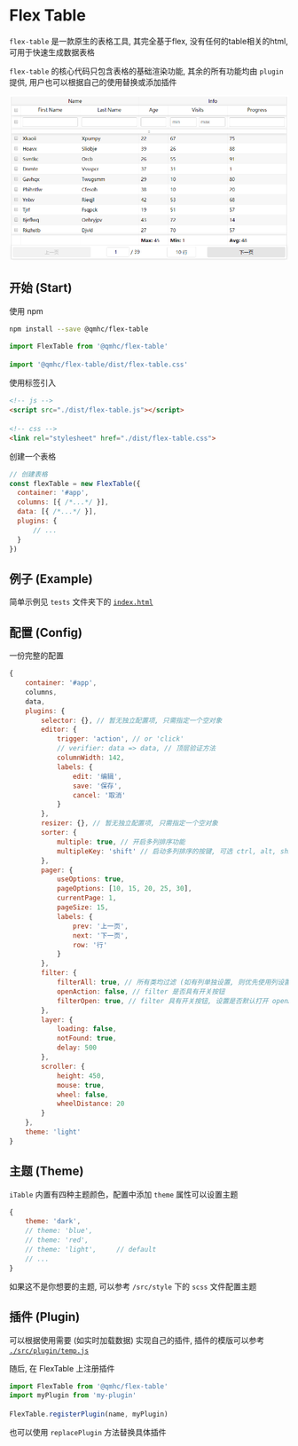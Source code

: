 # Flex Table

`flex-table` 是一款原生的表格工具, 其完全基于flex, 没有任何的table相关的html, 可用于快速生成数据表格

`flex-table` 的核心代码只包含表格的基础渲染功能, 其余的所有功能均由 `plugin` 提供, 用户也可以根据自己的使用替换或添加插件

![视觉](./public/visual.png)


## 开始 (Start)

使用 npm

```bash
npm install --save @qmhc/flex-table
```

```js
import FlexTable from '@qmhc/flex-table'

import '@qmhc/flex-table/dist/flex-table.css'
```

使用标签引入

```html
<!-- js -->
<script src="./dist/flex-table.js"></script>

<!-- css -->
<link rel="stylesheet" href="./dist/flex-table.css">
```

创建一个表格

```javascript
// 创建表格
const flexTable = new FlexTable({
  container: '#app',
  columns: [{ /*...*/ }],
  data: [{ /*...*/ }],
  plugins: {
      // ...
  }
})
```

## 例子 (Example)

简单示例见 `tests` 文件夹下的 [`index.html`](./tests/index.html)


## 配置 (Config)

一份完整的配置

```javascript
{
	container: '#app',
	columns,
	data,
	plugins: {
		selector: {}, // 暂无独立配置项, 只需指定一个空对象
		editor: {
			trigger: 'action', // or 'click'
			// verifier: data => data, // 顶层验证方法
			columnWidth: 142,
			labels: {
				edit: '编辑',
				save: '保存',
				cancel: '取消'
			}
		},
		resizer: {}, // 暂无独立配置项, 只需指定一个空对象
		sorter: {
			multiple: true, // 开启多列排序功能
			multipleKey: 'shift' // 启动多列排序的按键, 可选 ctrl, alt, shift
		},
		pager: {
			useOptions: true,
			pageOptions: [10, 15, 20, 25, 30],
			currentPage: 1,
			pageSize: 15,
			labels: {
				prev: '上一页',
				next: '下一页',
				row: '行'
			}
		},
		filter: {
			filterAll: true, // 所有类均过滤 (如有列单独设置, 则优先使用列设置, 否则使用默认过滤设置)
			openAction: false, // filter 是否具有开关按钮
			filterOpen: true, // filter 具有开关按钮, 设置是否默认打开 openAction 为 false 时忽略
		},
		layer: {
			loading: false,
			notFound: true,
			delay: 500
		},
		scroller: {
			height: 450,
			mouse: true,
			wheel: false,
			wheelDistance: 20
		}
	},
	theme: 'light'
}
```

<!-- PS: 内置的 `resizer` 插件是基于 `Proxy` 编写的，使用时请注意兼容性 -->

## 主题 (Theme)

`iTable` 内置有四种主题颜色，配置中添加 `theme` 属性可以设置主题

```javascript
{
    theme: 'dark',
    // theme: 'blue',
    // theme: 'red',
    // theme: 'light',     // default
    // ...
}
```

如果这不是你想要的主题, 可以参考 `/src/style` 下的 `scss` 文件配置主题

## 插件 (Plugin)

可以根据使用需要 (如实时加载数据) 实现自己的插件, 插件的模版可以参考 [`./src/plugin/temp.js`](././src/plugin/temp.js)

随后, 在 FlexTable 上注册插件

```js
import FlexTable from '@qmhc/flex-table'
import myPlugin from 'my-plugin'

FlexTable.registerPlugin(name, myPlugin)
```

也可以使用 `replacePlugin` 方法替换具体插件
